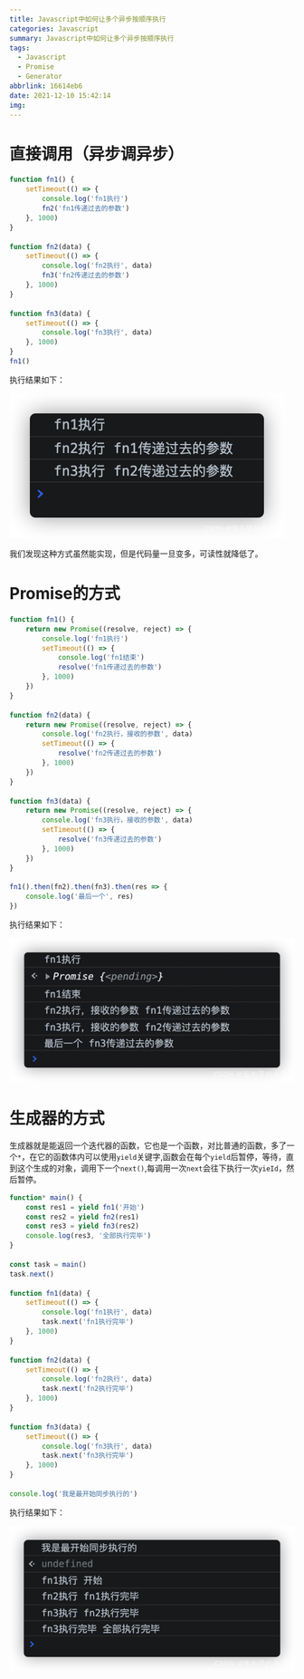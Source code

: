```yaml
---
title: Javascript中如何让多个异步按顺序执行
categories: Javascript
summary: Javascript中如何让多个异步按顺序执行
tags:
  - Javascript
  - Promise
  - Generator
abbrlink: 16614eb6
date: 2021-12-10 15:42:14
img:
---
```



# 直接调用（异步调异步）

<!--more--> 

```javascript
function fn1() {
	setTimeout(() => {
		console.log('fn1执行')
		fn2('fn1传递过去的参数')
	}, 1000)
}

function fn2(data) {
	setTimeout(() => {
		console.log('fn2执行', data)
		fn3('fn2传递过去的参数')
	}, 1000)
}

function fn3(data) {
	setTimeout(() => {
		console.log('fn3执行', data)
	}, 1000)
}
fn1()
```



执行结果如下：
<!-- ![img](/images/posts/2021-12-10-async-01.png) -->
![img](https://github.com/tangyun-92/tangyun-92.github.io/blob/master/themes/hexo-theme-matery-master/source/medias/images/posts/2021-12-10-async-01.png?raw=true)



我们发现这种方式虽然能实现，但是代码量一旦变多，可读性就降低了。



# Promise的方式



```javascript
function fn1() {
	return new Promise((resolve, reject) => {
		console.log('fn1执行')
		setTimeout(() => {
			console.log('fn1结束')
			resolve('fn1传递过去的参数')
		}, 1000)
	})
}

function fn2(data) {
	return new Promise((resolve, reject) => {
		console.log('fn2执行，接收的参数', data)
		setTimeout(() => {
			resolve('fn2传递过去的参数')
		}, 1000)
	})
}

function fn3(data) {
	return new Promise((resolve, reject) => {
		console.log('fn3执行，接收的参数', data)
		setTimeout(() => {
			resolve('fn3传递过去的参数')
		}, 1000)
	})
}

fn1().then(fn2).then(fn3).then(res => {
	console.log('最后一个', res)
})
```



执行结果如下：
<!-- ![img](/images/posts/2021-12-10-async-02.png) -->
![img](https://github.com/tangyun-92/tangyun-92.github.io/blob/master/themes/hexo-theme-matery-master/source/medias/images/posts/2021-12-10-async-02.png?raw=true)



# 生成器的方式



生成器就是能返回一个迭代器的函数，它也是一个函数，对比普通的函数，多了一个`*`，在它的函数体内可以使用`yield`关键字,函数会在每个`yield`后暂停，等待，直到这个生成的对象，调用下一个`next()`,每调用一次`next`会往下执行一次`yieId`，然后暂停。



```javascript
function* main() {
	const res1 = yield fn1('开始')
	const res2 = yield fn2(res1)
	const res3 = yield fn3(res2)
	console.log(res3, '全部执行完毕')
}

const task = main()
task.next()

function fn1(data) {
	setTimeout(() => {
		console.log('fn1执行', data)
		task.next('fn1执行完毕')
	}, 1000)
}

function fn2(data) {
	setTimeout(() => {
		console.log('fn2执行', data)
		task.next('fn2执行完毕')
	}, 1000)
}

function fn3(data) {
	setTimeout(() => {
		console.log('fn3执行', data)
		task.next('fn3执行完毕')
	}, 1000)
}

console.log('我是最开始同步执行的')
```



执行结果如下：
<!-- ![img](/images/posts/2021-12-10-async-03.png) -->
![img](https://github.com/tangyun-92/tangyun-92.github.io/blob/master/themes/hexo-theme-matery-master/source/medias/images/posts/2021-12-10-async-03.png?raw=true)


